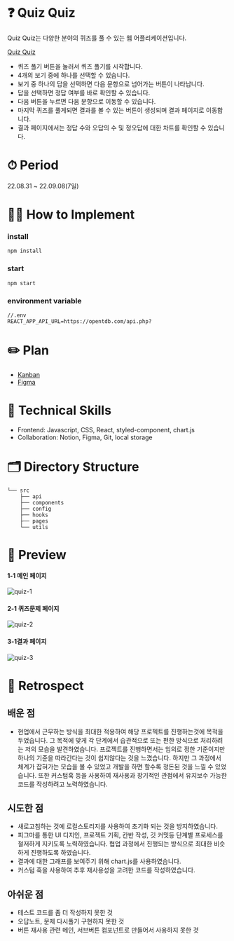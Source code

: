 # ❓ Quiz Quiz
Quiz Quiz는 다양한 분야의 퀴즈를 풀 수 있는 웹 어플리케이션입니다.

[Quiz Quiz](https://quizquiz-white.netlify.app)
- 퀴즈 풀기 버튼을 눌러서 퀴즈 풀기를 시작합니다.
- 4개의 보기 중에 하나를 선택할 수 있습니다.
- 보기 중 하나의 답을 선택하면 다음 문항으로 넘어가는 버튼이 나타납니다.
- 답을 선택하면 정답 여부를 바로 확인할 수 있습니다.
- 다음 버튼을 누르면 다음 문항으로 이동할 수 있습니다.
- 마지막 퀴즈를 풀게되면 결과를 볼 수 있는 버튼이 생성되며 결과 페이지로 이동합니다.
- 결과 페이지에서는 정답 수와 오답의 수 및 정오답에 대한 차트를 확인할 수 있습니다.

# ⏱ Period
22.08.31 ~ 22.09.08(7일)

# 🏊‍♂️ How to Implement
### install
```
npm install
```
### start
```
npm start
```
### environment variable
```
//.env
REACT_APP_API_URL=https://opentdb.com/api.php?
```
#  ✏️ Plan
- [Kanban](https://www.notion.so/c11abf6dbee0483dbc737001aced0727?v=2766bd01ac0c47b9a8af5b0420864c95)
- [Figma](https://www.figma.com/file/rgGJpf8gT23bIpkLHcjtvj/Quiz-Quiz?node-id=0%3A1)

# 🥽 Technical Skills
- Frontend: Javascript, CSS, React, styled-component, chart.js
- Collaboration: Notion, Figma, Git, local storage

# 🗂 Directory Structure
```
└── src
    ├── api
    ├── components
    ├── config
    ├── hooks
    ├── pages
    └── utils
```
# 🌂 Preview
#### 1-1 메인 페이지
![quiz-1](https://user-images.githubusercontent.com/97525377/189075043-79e1cd1f-0720-4985-a6cb-132233241aa4.gif)
#### 2-1 퀴즈문제 페이지
![quiz-2](https://user-images.githubusercontent.com/97525377/189075808-4006d0d2-94b5-4692-8446-a1e66b706024.gif)
#### 3-1결과 페이지
![quiz-3](https://user-images.githubusercontent.com/97525377/189074303-93c896a5-7333-4934-8532-d3ba0a56a717.gif)

# 💫 Retrospect
## 배운 점
- 현업에서 근무하는 방식을 최대한 적용하여 해당 프로젝트를 진행하는것에 목적을 두었습니다. 그 목적에 맞게 각 단계에서 습관적으로 또는 편한 방식으로 처리하려는 저의 모습을 발견하였습니다. 프로젝트를 진행하면서는 임의로 정한 기준이지만 하나의 기준을 따라간다는 것이 쉽지않다는 것을 느꼈습니다. 하지만 그 과정에서 체계가 잡혀가는 모습을 볼 수 있었고 개발을 하면 할수록 정돈된 것을 느낄 수 있었습니다. 또한 커스텀훅 등을 사용하여 재사용과 장기적인 관점에서 유지보수 가능한 코드를 작성하려고 노력하였습니다.

## 시도한 점
- 새로고침하는 것에 로컬스토리지를 사용하여 초기화 되는 것을 방지하였습니다.
- 피그마를 통한 UI 디지인, 프로젝트 기획, 칸반 작성, 깃 커밋등 단계별 프로세스를 철저하게 지키도록 노력하였습니다. 협업 과정에서 진행되는 방식으로 최대한 비슷하게 진행하도록 하였습니다.
- 결과에 대한 그래프를 보여주기 위해 chart.js를 사용하였습니다.
- 커스텀 훅을 사용하여 추후 재사용성을 고려한 코드를 작성하였습니다.

## 아쉬운 점
- 테스트 코드를 좀 더 작성하지 못한 것
- 오답노트, 문제 다시풀기 구현하지 못한 것
- 버튼 재사용 관련 메인, 서브버튼 컴포넌트로 만들어서 사용하지 못한 것
